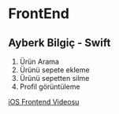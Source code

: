 # FrontEnd

## Ayberk Bilgiç - Swift
1. Ürün Arama
2. Ürünü sepete ekleme
3. Ürünü sepetten silme
4. Profil görüntüleme

[iOS Frontend Videosu](https://youtube.com/shorts/GwLZG8UOZjs)
